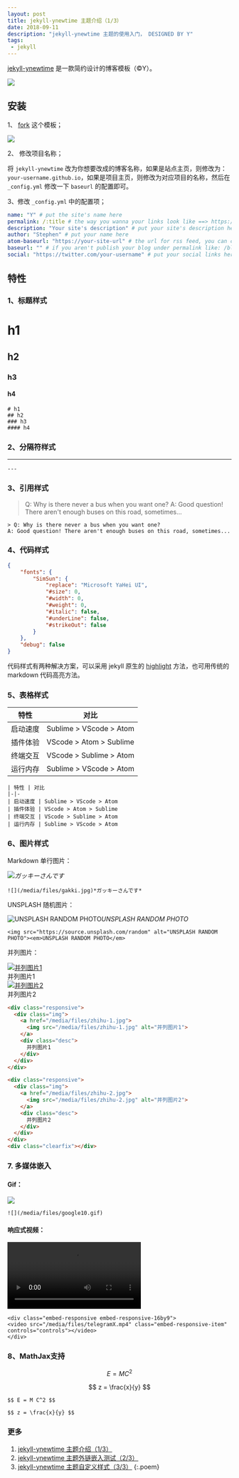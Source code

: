 ```yaml
---
layout: post
title: jekyll-ynewtime 主题介绍（1/3）
date: 2018-09-11
description: "jekyll-ynewtime 主题的使用入门， DESIGNED BY Y"
tags:
 - jekyll
---
```


[jekyll-ynewtime](//github.com/Ynewtime/jekyll-ynewtime) 是一款简约设计的博客模板（&copy;Y）。

![](/media/files/intro-1.png)

## 安装

1、 [fork](https://github.com/Ynewtime/jekyll-ynewtime) 这个模板；

![](/media/files/forkme.png)

2、 修改项目名称；

将 `jekyll-ynewtime` 改为你想要改成的博客名称，如果是站点主页，则修改为：`your-username.github.io`，如果是项目主页，则修改为对应项目的名称，然后在 `_config.yml` 修改一下 `baseurl` 的配置即可。

3、修改 `_config.yml` 中的配置项；

```yml
name: "Y" # put the site's name here
permalink: /:title # the way you wanna your links look like ==> https://jekyllrb.com/docs/permalinks/
description: "Your site's description" # put your site's description here
author: "Stephen" # put your name here
atom-baseurl: "https://your-site-url" # the url for rss feed, you can change it to your site's url
baseurl: "" # if you aren't publish your blog under permalink like: /blog/, you don't need change this, or change it to /your-repo's-name
social: "https://twitter.com/your-username" # put your social links here
```

## 特性

### 1、标题样式

# h1
## h2
### h3
#### h4

```
# h1
## h2
### h3
#### h4
```

### 2、分隔符样式

---

```
---
```

### 3、引用样式

> Q: Why is there never a bus when you want one?
A: Good question! There aren't enough buses on this road, sometimes...

```
> Q: Why is there never a bus when you want one?
A: Good question! There aren't enough buses on this road, sometimes...
```

### 4、代码样式

```json
{
    "fonts": {
        "SimSun": {
            "replace": "Microsoft YaHei UI",
            "#size": 0,
            "#width": 0,
            "#weight": 0,
            "#italic": false,
            "#underLine": false,
            "#strikeOut": false
        }
    },
    "debug": false
}
```

代码样式有两种解决方案，可以采用 jekyll 原生的 [highlight](https://jekyllrb.com/docs/liquid/tags/#code-snippet-highlighting) 方法，也可用传统的 markdown 代码高亮方法。

### 5、表格样式

| 特性 | 对比
|-|-
| 启动速度 | Sublime > VScode > Atom
| 插件体验 | VScode > Atom > Sublime
| 终端交互 | VScode > Sublime > Atom
| 运行内存 | Sublime > VScode > Atom

```
| 特性 | 对比
|-|-
| 启动速度 | Sublime > VScode > Atom
| 插件体验 | VScode > Atom > Sublime
| 终端交互 | VScode > Sublime > Atom
| 运行内存 | Sublime > VScode > Atom
```

### 6、图片样式

Markdown 单行图片：

![](/media/files/gakki.jpg)*ガッキーさんです*

```
![](/media/files/gakki.jpg)*ガッキーさんです*
```

UNSPLASH 随机图片：

<img src="https://source.unsplash.com/random" alt="UNSPLASH RANDOM PHOTO"><em>UNSPLASH RANDOM PHOTO</em>

```
<img src="https://source.unsplash.com/random" alt="UNSPLASH RANDOM PHOTO"><em>UNSPLASH RANDOM PHOTO</em>
```

并列图片：

<div class="responsive">
  <div class="img">
    <a href="/media/files/zhihu-1.jpg">
      <img src="/media/files/zhihu-1.jpg" alt="并列图片1">
    </a>
    <div class="desc">
      并列图片1
    </div>
  </div>
</div>

<div class="responsive">
  <div class="img">
    <a href="/media/files/zhihu-2.jpg">
      <img src="/media/files/zhihu-2.jpg" alt="并列图片2">
    </a>
    <div class="desc">
      并列图片2
    </div>
  </div>
</div>

<div class="clearfix"></div>

```html
<div class="responsive">
  <div class="img">
    <a href="/media/files/zhihu-1.jpg">
      <img src="/media/files/zhihu-1.jpg" alt="并列图片1">
    </a>
    <div class="desc">
      并列图片1
    </div>
  </div>
</div>

<div class="responsive">
  <div class="img">
    <a href="/media/files/zhihu-2.jpg">
      <img src="/media/files/zhihu-2.jpg" alt="并列图片2">
    </a>
    <div class="desc">
      并列图片2
    </div>
  </div>
</div>
<div class="clearfix"></div>
```

### 7. 多媒体嵌入

#### Gif：

![](/media/files/google10.gif)

```
![](/media/files/google10.gif)
```

#### 响应式视频：

<div class="embed-responsive embed-responsive-16by9">
<video src="/media/files/telegramX.mp4" class="embed-responsive-item" controls="controls"></video>
</div>

```
<div class="embed-responsive embed-responsive-16by9">
<video src="/media/files/telegramX.mp4" class="embed-responsive-item" controls="controls"></video>
</div>
```

### 8、MathJax支持

$$ E = M C^2 $$

$$ z = \frac{x}{y} $$ 

```
$$ E = M C^2 $$

$$ z = \frac{x}{y} $$ 
```

### 更多

1. [jekyll-ynewtime 主题介绍（1/3）](/jekyll-ynewtime)
2. [jekyll-ynewtime 主题外链嵌入测试（2/3）](/media)
3. [jekyll-ynewtime 主题自定义样式（3/3）](/custom)
{:.poem}